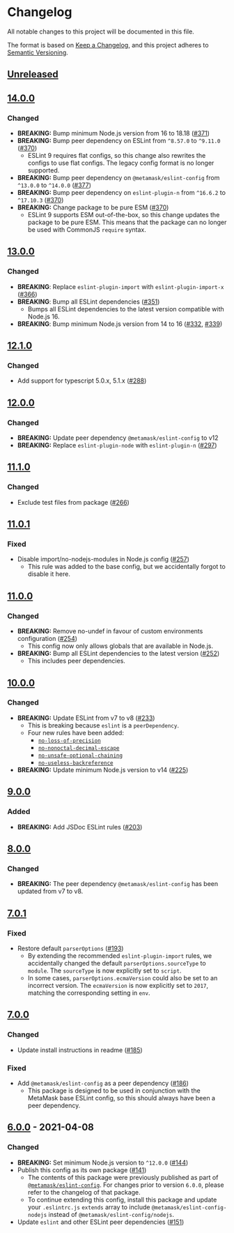 # Changelog

All notable changes to this project will be documented in this file.

The format is based on [Keep a Changelog](https://keepachangelog.com/en/1.0.0/),
and this project adheres to [Semantic Versioning](https://semver.org/spec/v2.0.0.html).

## [Unreleased]

## [14.0.0]

### Changed

- **BREAKING:** Bump minimum Node.js version from 16 to 18.18 ([#371](https://github.com/MetaMask/eslint-config/pull/371))
- **BREAKING:** Bump peer dependency on ESLint from `^8.57.0` to `^9.11.0` ([#370](https://github.com/MetaMask/eslint-config/pull/370))
  - ESLint 9 requires flat configs, so this change also rewrites the configs to
    use flat configs. The legacy config format is no longer supported.
- **BREAKING:** Bump peer dependency on `@metamask/eslint-config` from `^13.0.0` to `^14.0.0` ([#377](https://github.com/MetaMask/eslint-config/pull/377))
- **BREAKING:** Bump peer dependency on `eslint-plugin-n` from `^16.6.2` to `^17.10.3` ([#370](https://github.com/MetaMask/eslint-config/pull/370))
- **BREAKING:** Change package to be pure ESM ([#370](https://github.com/MetaMask/eslint-config/pull/370))
  - ESLint 9 supports ESM out-of-the-box, so this change updates the package to
    be pure ESM. This means that the package can no longer be used with CommonJS
    `require` syntax.

## [13.0.0]

### Changed

- **BREAKING**: Replace `eslint-plugin-import` with `eslint-plugin-import-x` ([#366](https://github.com/MetaMask/eslint-config/pull/366))
- **BREAKING**: Bump all ESLint dependencies ([#351](https://github.com/MetaMask/eslint-config/pull/351))
  - Bumps all ESLint dependencies to the latest version compatible with Node.js 16.
- **BREAKING**: Bump minimum Node.js version from 14 to 16 ([#332](https://github.com/MetaMask/eslint-config/pull/332), [#339](https://github.com/MetaMask/eslint-config/pull/339))

## [12.1.0]

### Changed

- Add support for typescript 5.0.x, 5.1.x ([#288](https://github.com/MetaMask/eslint-config/pull/288))

## [12.0.0]

### Changed

- **BREAKING:** Update peer dependency `@metamask/eslint-config` to v12
- **BREAKING:** Replace `eslint-plugin-node` with `eslint-plugin-n` ([#297](https://github.com/MetaMask/eslint-config/pull/297))

## [11.1.0]

### Changed

- Exclude test files from package ([#266](https://github.com/MetaMask/eslint-config/pull/266))

## [11.0.1]

### Fixed

- Disable import/no-nodejs-modules in Node.js config ([#257](https://github.com/MetaMask/eslint-config/pull/257))
  - This rule was added to the base config, but we accidentally forgot to disable it here.

## [11.0.0]

### Changed

- **BREAKING:** Remove no-undef in favour of custom environments configuration ([#254](https://github.com/MetaMask/eslint-config/pull/254))
  - This config now only allows globals that are available in Node.js.
- **BREAKING:** Bump all ESLint dependencies to the latest version ([#252](https://github.com/MetaMask/eslint-config/pull/252))
  - This includes peer dependencies.

## [10.0.0]

### Changed

- **BREAKING:** Update ESLint from v7 to v8 ([#233](https://github.com/MetaMask/eslint-config/pull/233))
  - This is breaking because `eslint` is a `peerDependency`.
  - Four new rules have been added:
    - [`no-loss-of-precision`](https://eslint.org/docs/latest/rules/no-loss-of-precision)
    - [`no-nonoctal-decimal-escape`](https://eslint.org/docs/latest/rules/no-nonoctal-decimal-escape)
    - [`no-unsafe-optional-chaining`](https://eslint.org/docs/latest/rules/no-unsafe-optional-chaining)
    - [`no-useless-backreference`](https://eslint.org/docs/latest/rules/no-useless-backreference)
- **BREAKING:** Update minimum Node.js version to v14 ([#225](https://github.com/MetaMask/eslint-config/pull/225))

## [9.0.0]

### Added

- **BREAKING:** Add JSDoc ESLint rules ([#203](https://github.com/MetaMask/eslint-config/pull/203))

## [8.0.0]

### Changed

- **BREAKING:** The peer dependency `@metamask/eslint-config` has been updated from v7 to v8.

## [7.0.1]

### Fixed

- Restore default `parserOptions` ([#193](https://github.com/MetaMask/eslint-config/pull/193))
  - By extending the recommended `eslint-plugin-import` rules, we accidentally changed the default `parserOptions.sourceType` to `module`.
    The `sourceType` is now explicitly set to `script`.
  - In some cases, `parserOptions.ecmaVersion` could also be set to an incorrect version.
    The `ecmaVersion` is now explicitly set to `2017`, matching the corresponding setting in `env`.

## [7.0.0]

### Changed

- Update install instructions in readme ([#185](https://github.com/MetaMask/eslint-config/pull/185))

### Fixed

- Add `@metamask/eslint-config` as a peer dependency ([#186](https://github.com/MetaMask/eslint-config/pull/186))
  - This package is designed to be used in conjunction with the MetaMask base ESLint config, so this should always have been a peer dependency.

## [6.0.0] - 2021-04-08

### Changed

- **BREAKING:** Set minimum Node.js version to `^12.0.0` ([#144](https://github.com/MetaMask/eslint-config/pull/144))
- Publish this config as its own package ([#141](https://github.com/MetaMask/eslint-config/pull/141))
  - The contents of this package were previously published as part of [`@metamask/eslint-config`](https://npmjs.com/package/@metamask/eslint-config).
    For changes prior to version `6.0.0`, please refer to the changelog of that package.
  - To continue extending this config, install this package and update your `.eslintrc.js` `extends` array to include `@metamask/eslint-config-nodejs` instead of `@metamask/eslint-config/nodejs`.
- Update `eslint` and other ESLint peer dependencies ([#151](https://github.com/MetaMask/eslint-config/pull/151))

[Unreleased]: https://github.com/MetaMask/eslint-config/compare/@metamask/eslint-config-nodejs@14.0.0...HEAD
[14.0.0]: https://github.com/MetaMask/eslint-config/compare/@metamask/eslint-config-nodejs@13.0.0...@metamask/eslint-config-nodejs@14.0.0
[13.0.0]: https://github.com/MetaMask/eslint-config/compare/@metamask/eslint-config-nodejs@12.1.0...@metamask/eslint-config-nodejs@13.0.0
[12.1.0]: https://github.com/MetaMask/eslint-config/compare/@metamask/eslint-config-nodejs@12.0.0...@metamask/eslint-config-nodejs@12.1.0
[12.0.0]: https://github.com/MetaMask/eslint-config/compare/@metamask/eslint-config-nodejs@11.1.0...@metamask/eslint-config-nodejs@12.0.0
[11.1.0]: https://github.com/MetaMask/eslint-config/compare/@metamask/eslint-config-nodejs@11.0.1...@metamask/eslint-config-nodejs@11.1.0
[11.0.1]: https://github.com/MetaMask/eslint-config/compare/@metamask/eslint-config-nodejs@11.0.0...@metamask/eslint-config-nodejs@11.0.1
[11.0.0]: https://github.com/MetaMask/eslint-config/compare/@metamask/eslint-config-nodejs@10.0.0...@metamask/eslint-config-nodejs@11.0.0
[10.0.0]: https://github.com/MetaMask/eslint-config/compare/@metamask/eslint-config-nodejs@9.0.0...@metamask/eslint-config-nodejs@10.0.0
[9.0.0]: https://github.com/MetaMask/eslint-config/compare/@metamask/eslint-config-nodejs@8.0.0...@metamask/eslint-config-nodejs@9.0.0
[8.0.0]: https://github.com/MetaMask/eslint-config/compare/@metamask/eslint-config-nodejs@7.0.1...@metamask/eslint-config-nodejs@8.0.0
[7.0.1]: https://github.com/MetaMask/eslint-config/compare/@metamask/eslint-config-nodejs@7.0.0...@metamask/eslint-config-nodejs@7.0.1
[7.0.0]: https://github.com/MetaMask/eslint-config/compare/@metamask/eslint-config-nodejs@6.0.0...@metamask/eslint-config-nodejs@7.0.0
[6.0.0]: https://github.com/MetaMask/eslint-config/releases/tag/@metamask/eslint-config-nodejs@6.0.0
